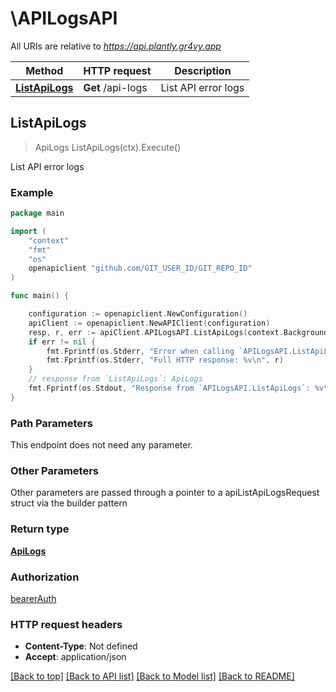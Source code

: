 # \APILogsAPI

All URIs are relative to *https://api.plantly.gr4vy.app*

Method | HTTP request | Description
------------- | ------------- | -------------
[**ListApiLogs**](APILogsAPI.md#ListApiLogs) | **Get** /api-logs | List API error logs



## ListApiLogs

> ApiLogs ListApiLogs(ctx).Execute()

List API error logs



### Example

```go
package main

import (
	"context"
	"fmt"
	"os"
	openapiclient "github.com/GIT_USER_ID/GIT_REPO_ID"
)

func main() {

	configuration := openapiclient.NewConfiguration()
	apiClient := openapiclient.NewAPIClient(configuration)
	resp, r, err := apiClient.APILogsAPI.ListApiLogs(context.Background()).Execute()
	if err != nil {
		fmt.Fprintf(os.Stderr, "Error when calling `APILogsAPI.ListApiLogs``: %v\n", err)
		fmt.Fprintf(os.Stderr, "Full HTTP response: %v\n", r)
	}
	// response from `ListApiLogs`: ApiLogs
	fmt.Fprintf(os.Stdout, "Response from `APILogsAPI.ListApiLogs`: %v\n", resp)
}
```

### Path Parameters

This endpoint does not need any parameter.

### Other Parameters

Other parameters are passed through a pointer to a apiListApiLogsRequest struct via the builder pattern


### Return type

[**ApiLogs**](ApiLogs.md)

### Authorization

[bearerAuth](../README.md#bearerAuth)

### HTTP request headers

- **Content-Type**: Not defined
- **Accept**: application/json

[[Back to top]](#) [[Back to API list]](../README.md#documentation-for-api-endpoints)
[[Back to Model list]](../README.md#documentation-for-models)
[[Back to README]](../README.md)


